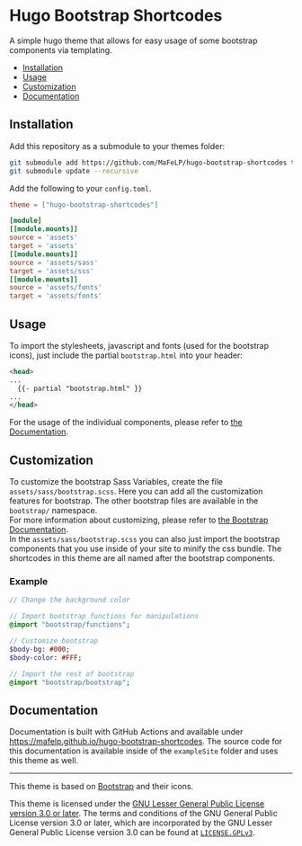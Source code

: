 # Hugo Bootstrap Shortcodes
A simple hugo theme that allows for easy usage of some bootstrap components via templating.

- [Installation](#installation)
- [Usage](#usage)
- [Customization](#customization)
- [Documentation](#documentation)

## Installation
Add this repository as a submodule to your themes folder:

```bash
git submodule add https://github.com/MaFeLP/hugo-bootstrap-shortcodes themes/hugo-bootstrap-shortcodes
git submodule update --recursive
```

Add the following to your `config.toml`.

```toml
theme = ["hugo-bootstrap-shortcodes"]

[module]
[[module.mounts]]
source = 'assets'
target = 'assets'
[[module.mounts]]
source = 'assets/sass'
target = 'assets/sss'
[[module.mounts]]
source = 'assets/fonts'
target = 'assets/fonts'
```

## Usage
To import the stylesheets, javascript and fonts (used for the bootstrap icons), just include the partial
`bootstrap.html` into your header:

```html
<head>
...
  {{- partial "bootstrap.html" }}
...
</head>
```

For the usage of the individual components, please refer to [the Documentation](#documentation).

## Customization
To customize the bootstrap Sass Variables, create the file `assets/sass/bootstrap.scss`. Here you can add all the
customization features for bootstrap. The other bootstrap files are available in the `bootstrap/` namespace.\
For more information about customizing, please refer to
[the Bootstrap Documentation](https://getbootstrap.com/docs/5.2/customize/).\
In the `assets/sass/bootstrap.scss` you can also just import the bootstrap components that you use inside of your site
to minify the css bundle. The shortcodes in this theme are all named after the bootstrap components.

### Example
```sass
// Change the background color

// Import bootstrap functions for manipulations
@import "bootstrap/functions";

// Customize bootstrap
$body-bg: #000;
$body-color: #FFF;

// Import the rest of bootstrap
@import "bootstrap/bootstrap";
```

## Documentation
Documentation is built with GitHub Actions and available under <https://mafelp.github.io/hugo-bootstrap-shortcodes>.
The source code for this documentation is available inside of the `exampleSite` folder and uses this theme as well.

---

This theme is based on [Bootstrap](https://github.com/twbs) and their icons.

This theme is licensed under the [GNU Lesser General Public License version 3.0
or later](./LICENSE). The terms and conditions of the GNU General Public
License version 3.0 or later, which are incorporated by the GNU Lesser General
Public License version 3.0 can be found at [`LICENSE.GPLv3`](./LICENSE.GPLv3).
